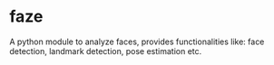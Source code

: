 # faze
A python module to analyze faces, provides functionalities like: face detection, landmark detection, pose estimation etc.
